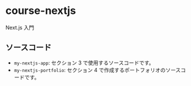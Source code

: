 # course-nextjs

Next.js 入門

## ソースコード

- `my-nextjs-app`: セクション 3 で使用するソースコードです。
- `my-nextjs-portfolio`: セクション 4 で作成するポートフォリオのソースコードです。
